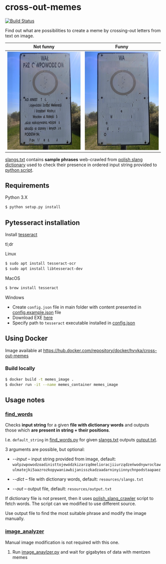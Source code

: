 # cross-out-memes

[![Build Status](https://travis-ci.com/hvvka/cross-out-memes.svg?token=AtJu5RATvaNahLGCYye5&branch=master)](https://travis-ci.com/hvvka/cross-out-memes)

Find out what are possibilities to create a meme 
by crossing-out letters from text on image.

| Not funny             |  Funny |
:-------------------------:|:-------------------------:
![boring](./memes/original.jpg) |  ![haha](./memes/funny.jpg)

[slangs.txt](resources/slangs.txt) contains **sample phrases** web-crawled from [polish slang dictionary](https://www.miejski.pl)
used to check their presence in ordered input string provided to [python script](./find_words.py).

## Requirements

Python 3.X

```bash
$ python setup.py install
```

## Pytesseract installation

Install [tesseract](https://github.com/tesseract-ocr/tesseract/wiki)

tl;dr
    
Linux
```bash
$ sudo apt install tesseract-ocr
$ sudo apt install libtesseract-dev 
```
   
MacOS
```bash
$ brew install tesseract
```
    
Windows
    
- Create `config.json` file in main folder with content presented in [config.example.json](resources/config.example.json) file
- Download EXE [here](https://github.com/UB-Mannheim/tesseract/wiki)
- Specify path to `tesseract` executable installed in [config.json](resources/config.json)


## Using Docker

Image available at https://hub.docker.com/repository/docker/hvvka/cross-out-memes

### Build locally

```bash
$ docker build -t memes_image .
$ docker run -it --name memes_container memes_image
```

## Usage notes

### [find_words](find_words.py)

Checks **input string** for a given **file with dictionary words** and outputs those which **are present in string + their positions**.

I.e. `default_string` in [find_words.py](find_words.py) for given [slangs.txt](resources/slangs.txt) outputs [output.txt](resources/output.txt).

3 arguments are possible, but optional:

- _--input_ – input string provided from image, default: `wałpzwpowodzoadinisttojewódzkizarządmelioracjiiurządzeńwodnywrocławulmatejki5aazrozkopywaniawbijanisszkadzaadarninyiinnychnpodstaapaez`

- _--dict_ – file with dictionary words, default: `resources/slangs.txt`

- _--out_ – output file, default: `resources/output.txt`

If dictionary file is not present, then it uses [polish_slang_crawler](util/polish_slang_crawler.py) script to fetch words.
The script can we modified to use different source.

Use output file to find the most suitable phrase and modify the image manually. 

### [image_analyzer](image_analyzer.py)

Manual image modification is not required with this one.

1. Run [image_anaylzer.py](image_analyzer.py) and wait for gigabytes of data with mentzen memes

